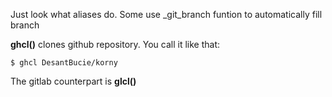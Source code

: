 Just look what aliases do. Some use _git_branch funtion to automatically fill branch

**ghcl()** clones github repository. You call it like that:

`$ ghcl DesantBucie/korny`

The gitlab counterpart is **glcl()**
